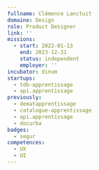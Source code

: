 ```yaml
---
fullname: Clémence Lanctuit
domaine: Design
role: Product Designer
link: ''
missions:
  - start: 2022-01-13
    end: 2023-12-31
    status: independent
    employer: ''
incubator: dinum
startups:
  - tdb-apprentissage
  - api.apprentissage
previously:
  - dematapprentissage
  - catalogue-apprentissage
  - api.apprentissage
  - docurba
badges:
  - segur
competences:
  - UX
  - UI
---
```

